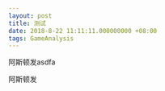 ```yaml
---
layout: post
title: 测试
date: 2018-8-22 11:11:11.000000000 +08:00
tags: GameAnalysis
---
```


阿斯顿发asdfa

阿斯顿发